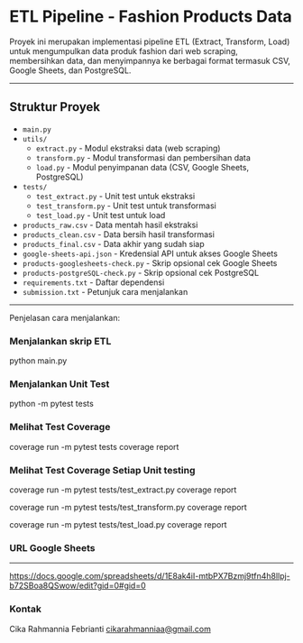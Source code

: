 # ETL Pipeline - Fashion Products Data

Proyek ini merupakan implementasi pipeline ETL (Extract, Transform, Load) untuk mengumpulkan data produk fashion dari web scraping, membersihkan data, dan menyimpannya ke berbagai format termasuk CSV, Google Sheets, dan PostgreSQL.

---

## Struktur Proyek

- `main.py` 
- `utils/`
  - `extract.py` - Modul ekstraksi data (web scraping)
  - `transform.py` - Modul transformasi dan pembersihan data
  - `load.py` - Modul penyimpanan data (CSV, Google Sheets, PostgreSQL)
- `tests/`
  - `test_extract.py` - Unit test untuk ekstraksi
  - `test_transform.py` - Unit test untuk transformasi
  - `test_load.py` - Unit test untuk load
- `products_raw.csv` - Data mentah hasil ekstraksi
- `products_clean.csv` - Data bersih hasil transformasi
- `products_final.csv` - Data akhir yang sudah siap
- `google-sheets-api.json` - Kredensial API untuk akses Google Sheets
- `products-googlesheets-check.py` - Skrip opsional cek Google Sheets
- `products-postgreSQL-check.py` - Skrip opsional cek PostgreSQL
- `requirements.txt` - Daftar dependensi
- `submission.txt` - Petunjuk cara menjalankan

---

Penjelasan cara menjalankan:
### Menjalankan skrip ETL
python main.py

### Menjalankan Unit Test
python -m pytest tests

### Melihat Test Coverage
coverage run -m pytest tests
coverage report

### Melihat Test Coverage Setiap Unit testing
coverage run -m pytest tests/test_extract.py
coverage report

coverage run -m pytest tests/test_transform.py
coverage report

coverage run -m pytest tests/test_load.py
coverage report

### URL Google Sheets
-----------------
https://docs.google.com/spreadsheets/d/1E8ak4iI-mtbPX7Bzmj9tfn4h8llpj-b72SBoa8QSwow/edit?gid=0#gid=0

### Kontak
Cika Rahmannia Febrianti
cikarahmanniaa@gmail.com
